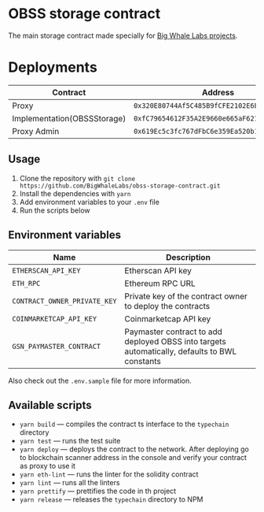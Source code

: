 # OBSS storage contract

The main storage contract made specially for [Big Whale Labs projects](https://github.com/BigWhaleLabs).

# Deployments

| Contract                    | Address                                      |
| --------------------------- | -------------------------------------------- |
| Proxy                       | `0x320E80744Af5C485B9fCFE2102E6E5d4B21D2743` |
| Implementation(OBSSStorage) | `0xfC79654612F35A2E9660e665aF6214052fDe241A` |
| Proxy Admin                 | `0x619Ec5c3fc767dFbC6e359Ea520b1ab512d87916` |

## Usage

1. Clone the repository with `git clone https://github.com/BigWhaleLabs/obss-storage-contract.git`
2. Install the dependencies with `yarn`
3. Add environment variables to your `.env` file
4. Run the scripts below

## Environment variables

| Name                         | Description                                                                                   |
| ---------------------------- | --------------------------------------------------------------------------------------------- |
| `ETHERSCAN_API_KEY`          | Etherscan API key                                                                             |
| `ETH_RPC`                    | Ethereum RPC URL                                                                              |
| `CONTRACT_OWNER_PRIVATE_KEY` | Private key of the contract owner to deploy the contracts                                     |
| `COINMARKETCAP_API_KEY`      | Coinmarketcap API key                                                                         |
| `GSN_PAYMASTER_CONTRACT`     | Paymaster contract to add deployed OBSS into targets automatically, defaults to BWL constants |

Also check out the `.env.sample` file for more information.

## Available scripts

- `yarn build` — compiles the contract ts interface to the `typechain` directory
- `yarn test` — runs the test suite
- `yarn deploy` — deploys the contract to the network. After deploying go to blockchain scanner address in the console and verify your contract as proxy to use it
- `yarn eth-lint` — runs the linter for the solidity contract
- `yarn lint` — runs all the linters
- `yarn prettify` — prettifies the code in th project
- `yarn release` — releases the `typechain` directory to NPM
